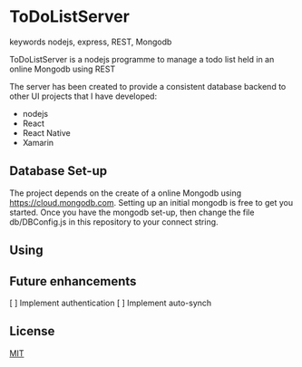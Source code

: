 # ToDoListServer

keywords nodejs, express, REST, Mongodb

ToDoListServer is a nodejs programme to manage a todo list held in an online Mongodb using REST

The server has been created to provide a consistent database backend to other UI projects that I have developed:

* nodejs
* React
* React Native
* Xamarin



## Database Set-up

The project depends on the create of a online Mongodb using https://cloud.mongodb.com.
Setting up an initial mongodb is free to get you started.
Once you have the mongodb set-up, then change the file db/DBConfig.js in this repository to your connect string.

## Using



## Future enhancements
 [ ] Implement authentication
 [ ] Implement auto-synch

## License
[MIT](https://choosealicense.com/licenses/mit/)

